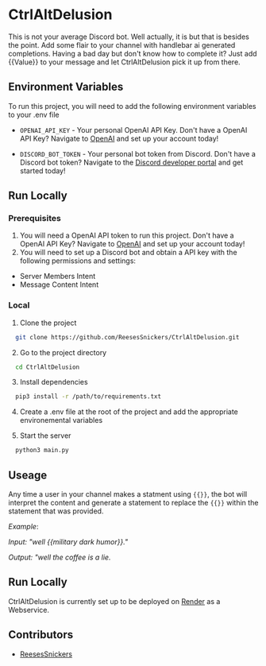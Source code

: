 # CtrlAltDelusion

This is not your average Discord bot. Well actually, it is but that is besides the point. Add some flair to your channel with handlebar ai generated completions. Having a bad day but don't know how to complete it? Just add {{Value}} to your message and let CtrlAltDelusion pick it up from there.

## Environment Variables

To run this project, you will need to add the following environment variables to your .env file

- `OPENAI_API_KEY` - Your personal OpenAI API Key. Don't have a OpenAI API Key? Navigate to [OpenAI](https://platform.openai.com/) and set up your account today!

- `DISCORD_BOT_TOKEN` - Your personal bot token from Discord. Don't have a Discord bot token? Navigate to the [Discord developer portal](https://discord.com/developers) and get started today!

## Run Locally

### Prerequisites

1. You will need a OpenAI API token to run this project. Don't have a OpenAI API Key? Navigate to [OpenAI](https://platform.openai.com/) and set up your account today!
2. You will need to set up a Discord bot and obtain a API key with the following permissions and settings:

- Server Members Intent
- Message Content Intent

### Local

1. Clone the project

```bash
  git clone https://github.com/ReesesSnickers/CtrlAltDelusion.git
```

2. Go to the project directory

```bash
  cd CtrlAltDelusion
```

3. Install dependencies

```bash
  pip3 install -r /path/to/requirements.txt
```

4. Create a .env file at the root of the project and add the appropriate environemental variables

5. Start the server

```bash
  python3 main.py
```

## Useage

Any time a user in your channel makes a statment using `{{}}`, the bot will interpret the content and generate a statement to replace the `{{}}` within the statement that was provided.

_Example_:

_Input: "well {{military dark humor}}."_

_Output: "well the coffee is a lie._

## Run Locally

CtrlAltDelusion is currently set up to be deployed on [Render](https://dashboard.render.com/) as a Webservice.

## Contributors

- [ReesesSnickers](https://github.com/ReesesSnickers)
